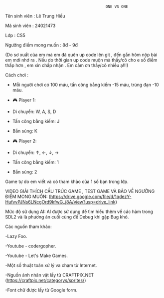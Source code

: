                                                  ONE VS ONE
Tên sinh viên : Lê Trung Hiếu

Mã sinh viên : 24021473

Lớp : CS5

Ngưỡng điểm mong muốn : 8đ - 9đ

(Do sơ xuất của em mà em đã quên up code lên git , đến gần hôm nộp bài em mới nhớ ra . Nếu do thời gian up code muộn mà thầy/cô cho e số điểm thấp hơn , em xin chấp nhận . Em cảm ơn thầy/cô nhiều ạ!!!)

Cách chơi :
- Mỗi người chơi có 100 máu, tấn công bằng kiếm -15 máu, trúng đạn -10 máu.

- 🎮 Player 1:

+ Di chuyển: W, A, S, D

+ Tấn công bằng kiếm: J

+ Bắn súng: K
  
- 🎮 Player 2:

+ Di chuyển: ↑, ←, ↓, →

+ Tấn công bằng kiếm: 1

+ Bắn súng: 2

Game tự do em viết và có tham khảo của 1 số bạn trong lớp.

VIDEO GIẢI THÍCH CẤU TRÚC GAME , TEST GAME VÀ BẢO VỀ NGƯỠNG ĐIỂM MONG MUỐN:
(https://drive.google.com/file/d/1qdezY-HufvvPJNs6LNcgOrd9kfwG_j8A/view?usp=drive_link)



Mức độ sử dụng AI:
AI được sử dụng để tìm hiểu thêm về các hàm trong SDL2 và là phương án cuối cùng để Debug khi gặp Bug khó.


Các nguồn tham khảo:

-Lazy Foo.

-Youtube - codergopher.

-Youtube - Let's Make Games.

-Một số thuật toán xử lý va chạm từ Internet.

-Nguồn ảnh nhân vật lấy từ CRAFTPIX.NET (https://craftpix.net/categorys/sprites/)

-Font chữ được lấy từ Google form.

